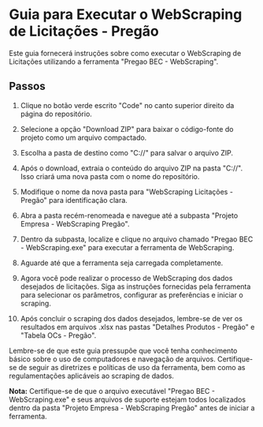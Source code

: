 # Guia para Executar o WebScraping de Licitações - Pregão

Este guia fornecerá instruções sobre como executar o WebScraping de Licitações utilizando a ferramenta "Pregao BEC - WebScraping".

## Passos

1. Clique no botão verde escrito "Code" no canto superior direito da página do repositório.

2. Selecione a opção "Download ZIP" para baixar o código-fonte do projeto como um arquivo compactado.

3. Escolha a pasta de destino como "C://" para salvar o arquivo ZIP.

4. Após o download, extraia o conteúdo do arquivo ZIP na pasta "C://". Isso criará uma nova pasta com o nome do repositório.

5. Modifique o nome da nova pasta para "WebScraping Licitações - Pregão" para identificação clara.

6. Abra a pasta recém-renomeada e navegue até a subpasta "Projeto Empresa - WebScraping Pregão".

7. Dentro da subpasta, localize e clique no arquivo chamado "Pregao BEC - WebScraping.exe" para executar a ferramenta de WebScraping.

8. Aguarde até que a ferramenta seja carregada completamente.

9. Agora você pode realizar o processo de WebScraping dos dados desejados de licitações. Siga as instruções fornecidas pela ferramenta para selecionar os parâmetros, configurar as preferências e iniciar o scraping.

10. Após concluir o scraping dos dados desejados, lembre-se de ver os resultados em arquivos .xlsx nas pastas "Detalhes Produtos - Pregão" e
"Tabela OCs - Pregão".

Lembre-se de que este guia pressupõe que você tenha conhecimento básico sobre o uso de computadores e navegação de arquivos. Certifique-se de seguir as diretrizes e políticas de uso da ferramenta, bem como as regulamentações aplicáveis ao scraping de dados.

**Nota:** Certifique-se de que o arquivo executável "Pregao BEC - WebScraping.exe" e seus arquivos de suporte estejam todos localizados dentro da pasta "Projeto Empresa - WebScraping Pregão" antes de iniciar a ferramenta.
